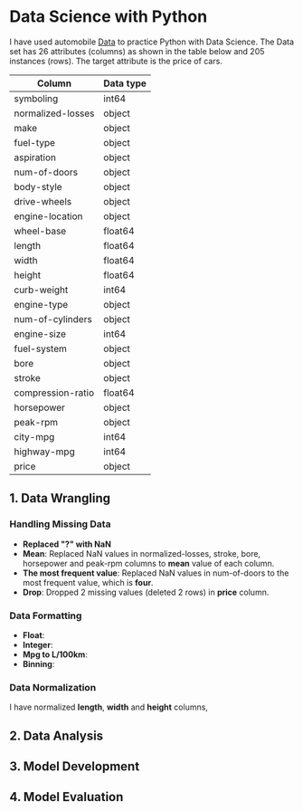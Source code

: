 # Data Science with Python
I have used automobile [Data](https://s3-api.us-geo.objectstorage.softlayer.net/cf-courses-data/CognitiveClass/DA0101EN/auto.csv) to practice Python with Data Science. The Data set has 26 attributes (columns) as shown in the table below and 205 instances (rows). The target attribute is the price of cars. 

| Column            | Data type |
|-------------------|-----------|
| symboling         | int64     |
| normalized-losses | object    |
| make              | object    |
| fuel-type         | object    |
| aspiration        | object    |
| num-of-doors      | object    |
| body-style        | object    |
| drive-wheels      | object    |
| engine-location   | object    |
| wheel-base        | float64   |
| length            | float64   |
| width             | float64   |
| height            | float64   |
| curb-weight       | int64     |
| engine-type       | object    |
| num-of-cylinders  | object    |
| engine-size       | int64     |
| fuel-system       | object    |
| bore              | object    |
| stroke            | object    |
| compression-ratio | float64   |
| horsepower        | object    |
| peak-rpm          | object    |
| city-mpg          | int64     |
| highway-mpg       | int64     |
| price             | object    |



## 1. Data Wrangling
### Handling Missing Data
- **Replaced "?" with NaN**
- **Mean**: Replaced NaN values in normalized-losses, stroke, bore, horsepower and peak-rpm columns to **mean** value of each column.
- **The most frequent value**: Replaced NaN values in num-of-doors to the most frequent value, which is **four**.
- **Drop**: Dropped 2 missing values (deleted 2 rows) in **price** column.

### Data Formatting
- **Float**: 
- **Integer**:
- **Mpg to L/100km**:
- **Binning**:

### Data Normalization
I have normalized **length**, **width** and **height** columns, 

## 2. Data Analysis

## 3. Model Development

## 4. Model Evaluation


